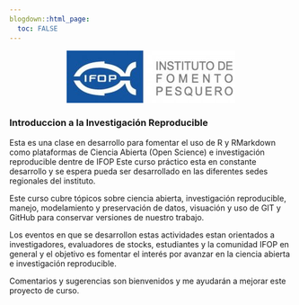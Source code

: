 ```yaml
---
blogdown::html_page:
  toc: FALSE
---
```


<p align="center">
  <img src="/images/Logo_Ifop.jpg">
</p>


### Introduccion a la Investigación Reproducible

Esta es una clase en desarrollo para fomentar el uso de R y RMarkdown como plataformas de Ciencia Abierta (Open Science) e investigación reproducible dentre de IFOP Este curso práctico esta en constante desarrollo y se espera pueda ser desarrollado en las diferentes sedes regionales del instituto.

Este curso cubre tópicos sobre ciencia abierta, investigación reproducible, manejo, modelamiento y preservación de datos, visuación y uso de GIT y GitHub para conservar versiones de nuestro trabajo.

Los eventos en que se desarrollon estas actividades estan orientados a investigadores, evaluadores de stocks, estudiantes y la comunidad IFOP en general y el objetivo es fomentar el interés por avanzar en la ciencia abierta e investigación reproducible.

Comentarios y sugerencias son bienvenidos y me ayudarán a mejorar este proyecto de curso.